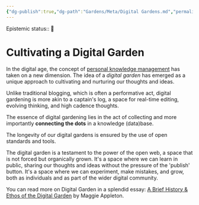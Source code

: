 ```yaml
---
{"dg-publish":true,"dg-path":"Gardens/Meta/Digital Gardens.md","permalink":"/gardens/meta/digital-gardens/","tags":["digital-garden"]}
---
```


Epistemic status:: 🌱
# Cultivating a Digital Garden

In the digital age, the concept of [personal knowledge management](https://en.wikipedia.org/wiki/Personal_knowledge_management) has taken on a new dimension. The idea of a *digital garden* has emerged as a unique approach to cultivating and nurturing our thoughts and ideas. 

Unlike traditional blogging, which is often a performative act, digital gardening is more akin to a captain's log, a space for real-time editing, evolving thinking, and high cadence thoughts.

The essence of digital gardening lies in the act of collecting and more importantly **connecting the dots** in a knowledge (data)base. 

The longevity of our digital gardens is ensured by the use of open standards and tools. 

The digital garden is a testament to the power of the open web, a space that is not forced but organically grown. It's a space where we can learn in public, sharing our thoughts and ideas without the pressure of the 'publish' button. It's a space where we can experiment, make mistakes, and grow, both as individuals and as part of the wider digital community.

You can read more on Digital Garden in a splendid essay: [A Brief History & Ethos of the Digital Garden](https://maggieappleton.com/garden-history) by Maggie Appleton.